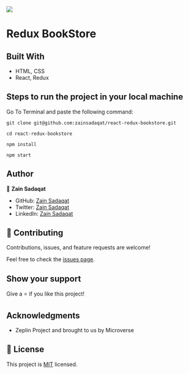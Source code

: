 ![](https://img.shields.io/badge/Microverse-blueviolet)

# Redux BookStore

## Built With

- HTML, CSS
- React, Redux

## Steps to run the project in your local machine

Go To Terminal and paste the following command:

`git clone git@github.com:zainsadaqat/react-redux-bookstore.git`

`cd react-redux-bookstore`

`npm install`

`npm start`

## Author

👤 **Zain Sadaqat**

- GitHub: [Zain Sadaqat](https://github.com/zainsadaqat)
- Twitter: [Zain Sadaqat](https://twitter.com/zain_sadaqat)
- LinkedIn: [Zain Sadaqat](https://linkedin.com/in/zain-sadaqat)

## 🤝 Contributing

Contributions, issues, and feature requests are welcome!

Feel free to check the [issues page](../../issues/).

## Show your support

Give a ⭐️ if you like this project!

## Acknowledgments

- Zeplin Project and brought to us by Microverse

## 📝 License

This project is [MIT](./MIT.md) licensed.
